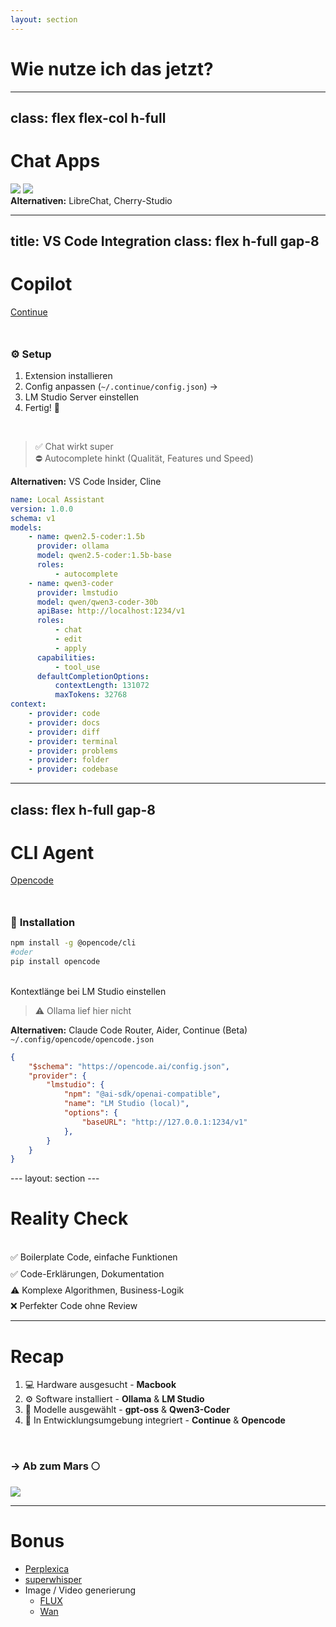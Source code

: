 ```yaml
---
layout: section
---
```


# Wie nutze ich das jetzt?

---
class: flex flex-col h-full
---

# Chat Apps

<div class="flex w-full flex-grow items-center justify-center gap-10">

<img v-click src="/img/logos/ollama.png" class="inline-block size-[10em] mb-2 color-white rounded-[20%] bg-white p-2" />

<img v-click src="/img/logos/lmstudio.png" class="inline-block size-[10em] mb-2 color-white rounded-[20%] bg-white p-2" />

</div>

<div v-click class="mt-6 p-2 bg-purple-400 rounded-lg">
<strong>Alternativen:</strong> LibreChat, Cherry-Studio
</div>

---
title: VS Code Integration
class: flex h-full gap-8
---

<div class="flex-grow">

# Copilot
[Continue](https://www.continue.dev/)

<br>

### ⚙️ **Setup**
1. Extension installieren
2. Config anpassen (`~/.continue/config.json`) →
3. LM Studio Server einstellen
4. Fertig! 🎉

<br>

> ✅ Chat wirkt super<br>
> ⛔ Autocomplete hinkt (Qualität, Features und Speed)

<div class="mt-6 p-2 bg-purple-400 rounded-lg">
<strong>Alternativen:</strong> VS Code Insider, Cline
</div>

</div>

<div class="-mt-11">

```yaml
name: Local Assistant
version: 1.0.0
schema: v1
models:
    - name: qwen2.5-coder:1.5b
      provider: ollama
      model: qwen2.5-coder:1.5b-base
      roles:
          - autocomplete
    - name: qwen3-coder
      provider: lmstudio
      model: qwen/qwen3-coder-30b
      apiBase: http://localhost:1234/v1
      roles:
          - chat
          - edit
          - apply
      capabilities:
          - tool_use
      defaultCompletionOptions:
          contextLength: 131072
          maxTokens: 32768
context:
    - provider: code
    - provider: docs
    - provider: diff
    - provider: terminal
    - provider: problems
    - provider: folder
    - provider: codebase

```

</div>


---
class: flex h-full gap-8
---

<div class="flex-grow">

# CLI Agent

[Opencode](https://opencode.ai/docs/)

<br>

### 🚀 **Installation**

```bash
npm install -g @opencode/cli
#oder
pip install opencode
```

<br>

Kontextlänge bei LM Studio einstellen

> ⚠️ Ollama lief hier nicht

<div class="mt-6 p-2 bg-purple-400 rounded-lg">
<strong>Alternativen:</strong> Claude Code Router, Aider, Continue (Beta)
</div>

</div>
<div>

`~/.config/opencode/opencode.json`

```json
{
    "$schema": "https://opencode.ai/config.json",
    "provider": {
        "lmstudio": {
            "npm": "@ai-sdk/openai-compatible",
            "name": "LM Studio (local)",
            "options": {
                "baseURL": "http://127.0.0.1:1234/v1"
            },
        }
    }
}
```

</div>
---
layout: section
---

# Reality Check

<br>

<v-clicks>

<p>✅ Boilerplate Code, einfache Funktionen</p>
<p>✅ Code-Erklärungen, Dokumentation</p>
<p>⚠️ Komplexe Algorithmen, Business-Logik</p>
<p>❌ Perfekter Code ohne Review</p>

</v-clicks>

<style scoped>
.slidev-layout h1 + p  {
    opacity: 1
}

p {
    margin: 0;
    margin-bottom: 0.6em;
}
</style>

---

# Recap

<v-clicks>

1. 💻 Hardware ausgesucht - **Macbook**
2. ⚙️ Software installiert - **Ollama** & **LM Studio**
3. 🤖 Modelle ausgewählt - **gpt-oss** & **Qwen3-Coder**
4. 🚀 In Entwicklungsumgebung integriert - **Continue** & **Opencode**

</v-clicks>

<br/>

<v-click>

### → **Ab zum Mars 🌕**

</v-click>


<img v-click="5" src="/img/intro/rocket.gif" class="absolute w-1/4 bottom-0 right-20 rounded-0" v-motion :enter="{ x: 0, y: 0 }"  :initial="{ x: -80, y: 80 }" />

---

# Bonus

- [Perplexica](https://github.com/ItzCrazyKns/Perplexica)
- [superwhisper](https://superwhisper.com/)
- Image / Video generierung
    - [FLUX](https://huggingface.co/black-forest-labs/FLUX.1-dev)
    - [Wan](https://huggingface.co/Wan-AI/Wan2.2-Animate-14B)